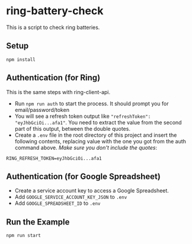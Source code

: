 # ring-battery-check

This is a script to check ring batteries.

## Setup

`npm install`

## Authentication (for Ring)

This is the same steps with ring-client-api.

- Run `npm run auth` to start the process. It should prompt you for email/password/token
- You will see a refresh token output like `"refreshToken": "eyJhbGciOi...afa1"`. You need to extract the value from the second part of this output, between the double quotes.
- Create a `.env` file in the root directory of this project and insert the following contents, replacing value with the one you got from the auth command above. _Make sure you don't include the quotes_:

```text
RING_REFRESH_TOKEN=eyJhbGciOi...afa1
```

## Authentication (for Google Spreadsheet)

- Create a service account key to access a Google Spreadsheet.
- Add `GOOGLE_SERVICE_ACCOUNT_KEY_JSON` to `.env`
- Add `GOOGLE_SPREADSHEET_ID` to `.env`

## Run the Example

`npm run start`
